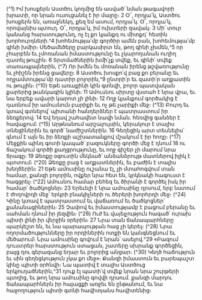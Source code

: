 
(^1) Իմ խոսքերն Աստծու կողմից են ասված՝ նման թագավորի խրատի, որ նրան ուսուցանել է իր մայրը։ 2 Օ՜, որդյա՛կ,
Աստծու խոսքերն են, առաջնեկդ, քեզ եմ ասում, որդյա՛կ. Օ՜, որդյա՛կ, որովայնիս պտուղ. Օ՜, որդյա՛կ, իմ ուխտերի
զավակ։ 3 Մի՛ տուր կանանց հարստությունդ, ոչ էլ քո կյանքդ ու միտքդ՝ հետին խորհուրդների.^4 խոհեմությա՛մբ գործիր
ամեն բան, խոհեմությա՛մբ գինի խմիր։ Մեծամեծերը բարկասիրտ են, թող գինի չխմեն,^5 որ չհարբեն եւ չմոռանան
իմաստությունը եւ չկարողանան ուղիղ դատել թույլին։ 6 Տրտմածներին խմի՛չք տվեք, եւ գինի՛ տվեք տառապյալներին,
(^7) Որ խմեն եւ մոռանան իրենց թշվառությունը եւ չհիշեն իրենց ցավերը։ 8 Աստծու խոսքո՛վ բաց քո բերանը եւ
ողջամտությա՛մբ դատիր բոլորին,^9 ընտրի՛ր եւ զատի՛ր աղքատին ու թույլին։
(^10) Եթե առաքինի կին գտնվի, բոլոր պատվական քարերից թանկագին կլինի։ 11 Ամուսնու սիրտը վստահ է նրա վրա,
եւ նա երբեք ավարի կարոտ չի լինի։ 12 Ողջ կյանքում գործակից է դառնում իր ամուսնուն բարիքի եւ ոչ թե չարիքի մեջ։
(^13) Բուրդ եւ կտավ գտնելով՝ պիտանի հանդերձներ է պատրաստում իր ձեռքերով։ 14 Եվ եղավ շահավետ նավի նման.
հեռվից գանձեր է հավաքում։
(^15) Արթնանում արշալույսին, կերակուր է տալիս տնեցիներին եւ գործ՝ նաժիշտներին։ 16 Գեղեցիկ արտ տեսնելիս՝
գնում է այն եւ իր ձեռքի աշխատանքով մշակում է իր հողը։
(^17) Մեջքին պինդ գոտի կապած՝ բազուկները գործի մեջ է դնում 18 ու ճաշակում գործի քաղցրությունը, եւ ողջ գիշեր չի
մարում նրա ճրագը։ 19 Ձեռքը օգուտին մեկնած՝ անձանձրույթ մատներով իլիկ է պտտում։
(^20) Ձեռքը բաց է աղքատներին, եւ բաժին է տալիս խեղճերին։ 21 Եթե ամուսինը ուշանա էլ, չի մտահոգվում տան
համար, քանզի բոլորին, ովքեր նրա հետ են, կրկնակի հագուստ է հագցրել։
(^22) Ամուսնու համար բեհեզ եւ ծիրանի է գործել իսկ իր համար՝ ծածկոցներ։ 23 Երեւելի է նրա ամուսինը դրսում, երբ
նստում է ժողովրդի մեջ՝ երկրի բնակիչների ու ծերերի խորհրդի մեջ։
(^24) Կինը կտավ է պատրաստում եւ վաճառում եւ ծածկոցներ՝ քանանացիներին։ 25 Չափով եւ իմաստությամբ է բացում
բերանը եւ սահման դնում իր լեզվին։
(^26) Ուժ եւ վայելչություն հագած՝ ուրախ պիտի լինի իր վերջին օրերին։ 27 Նրա տան ճանապարհները պարկեշտ են, եւ
նա պարապության հաց չի կերել։
(^28) Նրա ողորմածությունները իր որդիներին ոտքի են կանգնեցնում եւ մեծարում։ Նրա ամուսինը գովում է նրան՝
ասելով.^29 «Բազում դուստրեր հարստություն ստացան, շատերը սխրանք գործեցին, բայց դու գերազանց եղար եւ
բոլորից անցար։
(^30) Կեղծ հաճություն եւ սին գեղեցկություն չկա քո մեջ»։ Քանզի իմաստուն եւ բարեպաշտ կինը պիտի օրհնվի։ Նա
պատիվ է տալիս Աստծուց երկյուղածներին,^31 դուք էլ պատի՛վ տվեք նրան նրա շուրթերի պտղից, եւ թող նրա ամուսինը
գովվի դրսում. քանզի մարդու ճանապարհներն իր հայացքի առջեւ են ընթանում, եւ նա հաջողություն պիտի գտնի
հավիտյանս հավիտենից։

